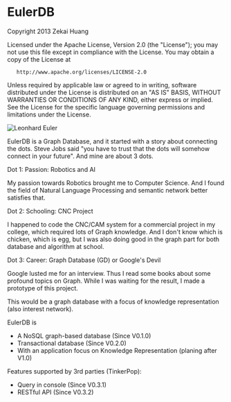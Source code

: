EulerDB
=======

Copyright 2013 Zekai Huang

   Licensed under the Apache License, Version 2.0 (the "License");
   you may not use this file except in compliance with the License.
   You may obtain a copy of the License at

       http://www.apache.org/licenses/LICENSE-2.0

   Unless required by applicable law or agreed to in writing, software
   distributed under the License is distributed on an "AS IS" BASIS,
   WITHOUT WARRANTIES OR CONDITIONS OF ANY KIND, either express or implied.
   See the License for the specific language governing permissions and
   limitations under the License.
   

<img src="http://www.brainmaker.org/wp-content/uploads/2013/02/Leonhard_Euler.jpg" alt="Leonhard Euler">

EulerDB is a Graph Database, and it started with a story about connecting the dots. Steve Jobs said "you have to trust that the dots will somehow connect in your future". And mine are about 3 dots.

Dot 1: Passion: Robotics and AI

My passion towards Robotics brought me to Computer Science. And I found the field of Natural Language Processing and semantic network better satisfies that.

Dot 2: Schooling: CNC Project

I happened to code the CNC/CAM system for a commercial project in my college, which required lots of Graph knowledge. And I don't know which is chicken, which is egg, but I was also doing good in the graph part for both database and algorithm at school.

Dot 3: Career: Graph Database (GD) or Google's Devil

Google lusted me for an interview. Thus I read some books about some profound topics on Graph. While I was waiting for the result, I made a prototype of this project. 

This would be a graph database with a focus of knowledge representation (also interest network).

EulerDB is 

 * A NoSQL graph-based database (Since V0.1.0)
 * Transactional database (Since V0.2.0)
 * With an application focus on Knowledge Representation (planing after V1.0)
 
Features supported by 3rd parties (TinkerPop):
 * Query in console (Since V0.3.1)
 * RESTful API (Since V0.3.2)
